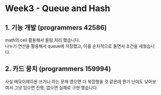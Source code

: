 # Week3 - Queue and Hash

## 1. 기능 개발 (programmers 42586)

math의 ceil 활용해서 올림 처리 했습니다.  
나누기 연산을 활용해서 queue에 저장했고, 이를 순차적으로 돌면서 조건을 세웠습니다.

## 2. 카드 뭉치 (programmers 159994)

사실 메모이제이션 쓰거나 하는 문제 였으면 더 복잡했을 것 같은데 뭔가 난이도 낮아보여서 그냥 있으면 진행, 없으면 실패로 구현 했습니다.
